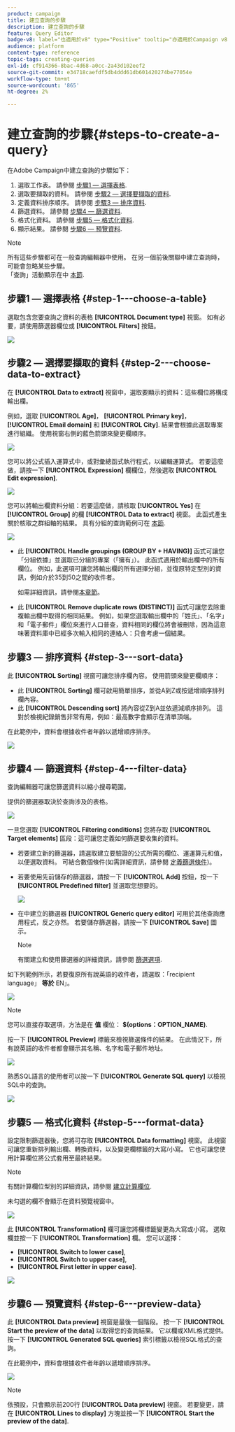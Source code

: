 ```yaml
---
product: campaign
title: 建立查詢的步驟
description: 建立查詢的步驟
feature: Query Editor
badge-v8: label="也適用於v8" type="Positive" tooltip="亦適用於Campaign v8"
audience: platform
content-type: reference
topic-tags: creating-queries
exl-id: cf914366-8bac-4d68-a0cc-2a43d102eef2
source-git-commit: e34718caefdf5db4ddd61db601420274be77054e
workflow-type: tm+mt
source-wordcount: '865'
ht-degree: 2%

---
```


# 建立查詢的步驟{#steps-to-create-a-query}



在Adobe Campaign中建立查詢的步驟如下：

1. 選取工作表。 請參閱 [步驟1 — 選擇表格](#step-1---choose-a-table).
1. 選取要擷取的資料。 請參閱 [步驟2 — 選擇要擷取的資料](#step-2---choose-data-to-extract).
1. 定義資料排序順序。 請參閱 [步驟3 — 排序資料](#step-3---sort-data).
1. 篩選資料。 請參閱 [步驟4 — 篩選資料](#step-4---filter-data).
1. 格式化資料。 請參閱 [步驟5 — 格式化資料](#step-5---format-data).
1. 顯示結果。 請參閱 [步驟6 — 預覽資料](#step-6---preview-data).

>[!NOTE]
>
>所有這些步驟都可在一般查詢編輯器中使用。 在另一個前後關聯中建立查詢時，可能會忽略某些步驟。\
>「查詢」活動顯示在中 [本節](../../workflow/using/query.md).

## 步驟1 — 選擇表格 {#step-1---choose-a-table}

選取包含您要查詢之資料的表格 **[!UICONTROL Document type]** 視窗。 如有必要，請使用篩選器欄位或 **[!UICONTROL Filters]** 按鈕。

![](assets/query_editor_nveau_21.png)

## 步驟2 — 選擇要擷取的資料 {#step-2---choose-data-to-extract}

在 **[!UICONTROL Data to extract]** 視窗中，選取要顯示的資料：這些欄位將構成輸出欄。

例如，選取 **[!UICONTROL Age]**， **[!UICONTROL Primary key]**， **[!UICONTROL Email domain]** 和 **[!UICONTROL City]**. 結果會根據此選取專案進行組織。 使用視窗右側的藍色箭頭來變更欄順序。

![](assets/query_editor_nveau_01.png)

您可以將公式插入運算式中，或對彙總函式執行程式，以編輯運算式。 若要這麼做，請按一下 **[!UICONTROL Expression]** 欄欄位，然後選取 **[!UICONTROL Edit expression]**.

![](assets/query_editor_nveau_97.png)

您可以將輸出欄資料分組：若要這麼做，請核取 **[!UICONTROL Yes]** 在 **[!UICONTROL Group]** 的欄 **[!UICONTROL Data to extract]** 視窗。 此函式產生關於核取之群組軸的結果。 具有分組的查詢範例可在 [本節](../../workflow/using/querying-delivery-information.md).

![](assets/query_editor_nveau_56.png)

* 此 **[!UICONTROL Handle groupings (GROUP BY + HAVING)]** 函式可讓您「分組依據」並選取已分組的專案（「擁有」）。 此函式適用於輸出欄中的所有欄位。 例如，此選項可讓您將輸出欄的所有選擇分組，並復原特定型別的資訊，例如介於35到50之間的收件者。

  如需詳細資訊，請參閱[本章節](../../workflow/using/querying-using-grouping-management.md)。

* 此 **[!UICONTROL Remove duplicate rows (DISTINCT)]** 函式可讓您去除重複輸出欄中取得的相同結果。 例如，如果您選取輸出欄中的「姓氏」、「名字」和「電子郵件」欄位來進行人口普查，資料相同的欄位將會被刪除，因為這意味著資料庫中已經多次輸入相同的連絡人：只會考慮一個結果。

## 步驟3 — 排序資料 {#step-3---sort-data}

此 **[!UICONTROL Sorting]** 視窗可讓您排序欄內容。 使用箭頭來變更欄順序：

* 此 **[!UICONTROL Sorting]** 欄可啟用簡單排序，並從A到Z或按遞增順序排列欄內容。
* 此 **[!UICONTROL Descending sort]** 將內容從Z到A並依遞減順序排列。 這對於檢視紀錄銷售非常有用，例如：最高數字會顯示在清單頂端。

在此範例中，資料會根據收件者年齡以遞增順序排序。

![](assets/query_editor_nveau_57.png)

## 步驟4 — 篩選資料 {#step-4---filter-data}

查詢編輯器可讓您篩選資料以縮小搜尋範圍。

提供的篩選器取決於查詢涉及的表格。

![](assets/query_editor_nveau_09.png)

一旦您選取 **[!UICONTROL Filtering conditions]** 您將存取 **[!UICONTROL Target elements]** 區段：這可讓您定義如何篩選要收集的資料。

* 若要建立新的篩選器，請選取建立要驗證的公式所需的欄位、運運算元和值，以便選取資料。 可結合數個條件(如需詳細資訊，請參閱 [定義篩選條件](../../platform/using/defining-filter-conditions.md))。
* 若要使用先前儲存的篩選器，請按一下 **[!UICONTROL Add]** 按鈕，按一下 **[!UICONTROL Predefined filter]** 並選取您想要的。

  ![](assets/query_editor_15.png)

* 在中建立的篩選器 **[!UICONTROL Generic query editor]** 可用於其他查詢應用程式，反之亦然。 若要儲存篩選器，請按一下 **[!UICONTROL Save]** 圖示。

  >[!NOTE]
  >
  >有關建立和使用篩選器的詳細資訊，請參閱 [篩選選項](../../platform/using/filtering-options.md).

如下列範例所示，若要復原所有說英語的收件者，請選取：「recipient language」 **等於** EN」。

![](assets/query_editor_nveau_89.png)

>[!NOTE]
>
>您可以直接存取選項，方法是在 **值** 欄位： **$(options：OPTION_NAME)**.

按一下 **[!UICONTROL Preview]** 標籤來檢視篩選條件的結果。 在此情況下，所有說英語的收件者都會顯示其名稱、名字和電子郵件地址。

![](assets/query_editor_nveau_98.png)

熟悉SQL語言的使用者可以按一下 **[!UICONTROL Generate SQL query]** 以檢視SQL中的查詢。

![](assets/query_editor_nveau_99.png)

## 步驟5 — 格式化資料 {#step-5---format-data}

設定限制篩選器後，您將可存取 **[!UICONTROL Data formatting]** 視窗。 此視窗可讓您重新排列輸出欄、轉換資料，以及變更欄標籤的大寫/小寫。 它也可讓您使用計算欄位將公式套用至最終結果。

>[!NOTE]
>
>有關計算欄位型別的詳細資訊，請參閱 [建立計算欄位](../../platform/using/defining-filter-conditions.md#creating-calculated-fields).

未勾選的欄不會顯示在資料預覽視窗中。

![](assets/query_editor_nveau_10.png)

此 **[!UICONTROL Transformation]** 欄可讓您將欄標籤變更為大寫或小寫。 選取欄並按一下 **[!UICONTROL Transformation]** 欄。 您可以選擇：

* **[!UICONTROL Switch to lower case]**,
* **[!UICONTROL Switch to upper case]**,
* **[!UICONTROL First letter in upper case]**.

![](assets/query_editor_nveau_42.png)

## 步驟6 — 預覽資料 {#step-6---preview-data}

此 **[!UICONTROL Data preview]** 視窗是最後一個階段。 按一下 **[!UICONTROL Start the preview of the data]** 以取得您的查詢結果。 它以欄或XML格式提供。 按一下 **[!UICONTROL Generated SQL queries]** 索引標籤以檢視SQL格式的查詢。

在此範例中，資料會根據收件者年齡以遞增順序排序。

![](assets/query_editor_nveau_11.png)

>[!NOTE]
>
>依預設，只會顯示前200行 **[!UICONTROL Data preview]** 視窗。 若要變更，請在 **[!UICONTROL Lines to display]** 方塊並按一下 **[!UICONTROL Start the preview of the data]**.
